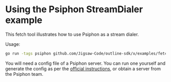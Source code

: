 # Using the Psiphon StreamDialer example

This fetch tool illustrates how to use Psiphon as a stream dialer.

Usage:

```sh
go run -tags psiphon github.com/Jigsaw-Code/outline-sdk/x/examples/fetch-psiphon@latest -config config.json https://ipinfo.io
```

You will need a config file of a Psiphon server. You can run one yourself and generate the config as per the
[official instructions](https://github.com/Psiphon-Labs/psiphon-tunnel-core/tree/master#generate-configuration-data),
or obtain a server from the Psiphon team.

